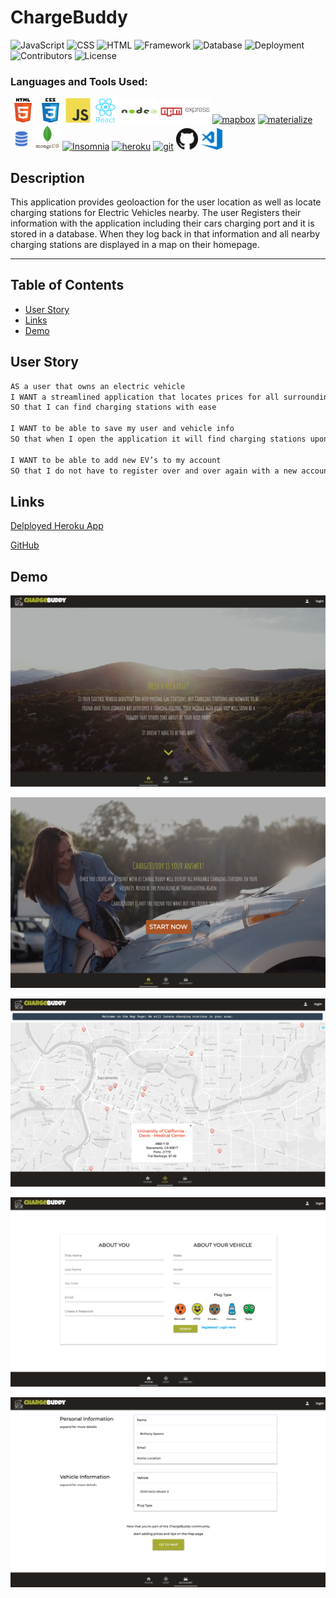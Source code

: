 # ChargeBuddy

![JavaScript](https://img.shields.io/badge/JavaScript-85.5%25-yellow)
![CSS](https://img.shields.io/badge/CSS-10.3%25-purple)
![HTML](https://img.shields.io/badge/HTML-4.2%25-red)
![Framework](https://img.shields.io/badge/Framework-React-skyblue)
![Database](https://img.shields.io/badge/Database-MongoDB-green)
![Deployment](https://img.shields.io/badge/Deployment-Heroku-purple)
![Contributors](https://img.shields.io/badge/Contributors-5-green)
![License](https://img.shields.io/badge/License-MIT-blue)

### Languages and Tools Used:

<p align="left">
<a href="https://www.w3.org/html/" target="_blank"> <img src="https://raw.githubusercontent.com/devicons/devicon/master/icons/html5/html5-original-wordmark.svg" alt="HTML" width="40" height="40"/></a> 
<a href="https://www.w3schools.com/css/" target="_blank"> <img src="https://raw.githubusercontent.com/devicons/devicon/master/icons/css3/css3-original-wordmark.svg" alt="CSS" width="40" height="40"/></a> 
<a href="https://developer.mozilla.org/en-US/docs/Web/JavaScript" target="_blank"> <img src="https://raw.githubusercontent.com/devicons/devicon/master/icons/javascript/javascript-original.svg" alt="JavaScript" width="40" height="40"/></a> 
<a href="https://reactjs.org/" target="_blank"> <img src="https://raw.githubusercontent.com/devicons/devicon/master/icons/react/react-original-wordmark.svg" alt="react" width="40" height="40"/></a>
<a href="https://nodejs.org" target="_blank"> <img src="https://raw.githubusercontent.com/devicons/devicon/master/icons/nodejs/nodejs-original-wordmark.svg" alt="Node.js" width="60" height="40"/></a> 
<img alt="npm" width="35px" src="https://raw.githubusercontent.com/devicons/devicon/master/icons/npm/npm-original-wordmark.svg"/>
<a href="https://expressjs.com" target="_blank"> <img src="https://raw.githubusercontent.com/devicons/devicon/master/icons/express/express-original-wordmark.svg" alt="express" width="40" height="40"/></a>
<a href="https://www.mapbox.com/" target="_blank"> <img src="https://raw.githubusercontent.com/detain/svg-logos/master/svg/mapbox-1.svg" alt="mapbox" width="80" height="40"/></a>
<a href="https://materializecss.com/" target="_blank"> <img src="https://raw.githubusercontent.com/prplx/svg-logos/5585531d45d294869c4eaab4d7cf2e9c167710a9/svg/materialize.svg" alt="materialize" width="40" height="40"/></a>
<img alt="SQL" width="35px" src="https://raw.githubusercontent.com/github/explore/80688e429a7d4ef2fca1e82350fe8e3517d3494d/topics/sql/sql.png"/>
<a href="https://www.mongodb.com/" target="_blank"> <img src="https://raw.githubusercontent.com/devicons/devicon/master/icons/mongodb/mongodb-original-wordmark.svg" alt="mongodb" width="40" height="40"/></a>
<a href="https://insomnia.rest/" target="_blank"> <img src="https://raw.githubusercontent.com/gilbarbara/logos/master/logos/insomnia.svg" alt="Insomnia" width="40" height="40"/></a>
<a href="https://heroku.com" target="_blank"> <img src="https://www.vectorlogo.zone/logos/heroku/heroku-icon.svg" alt="heroku" width="40" height="40"/></a> 
<a href="https://git-scm.com/" target="_blank"> <img src="https://www.vectorlogo.zone/logos/git-scm/git-scm-icon.svg" alt="git" width="40" height="40"/></a> 
<img alt="GitHub" width="35px" src="https://raw.githubusercontent.com/github/explore/78df643247d429f6cc873026c0622819ad797942/topics/github/github.png"/>
<img alt="Visual Studio Code" width="35px" src="https://raw.githubusercontent.com/github/explore/80688e429a7d4ef2fca1e82350fe8e3517d3494d/topics/visual-studio-code/visual-studio-code.png"/>
</p>

## Description

This application provides geoloaction for the user location as well as locate charging stations for Electric Vehicles nearby. The user Registers their information with the application including their cars charging port and it is stored in a database. When they log back in that information and all nearby charging stations are displayed in a map on their homepage.

---

## Table of Contents

- [User Story](#user-story)
- [Links](#links)
- [Demo](#demo)

## User Story

```md
AS a user that owns an electric vehicle
I WANT a streamlined application that locates prices for all surrounding charging stations
SO that I can find charging stations with ease

I WANT to be able to save my user and vehicle info
SO that when I open the application it will find charging stations upon loading

I WANT to be able to add new EV’s to my account
SO that I do not have to register over and over again with a new account
```

## Links

[Delployed Heroku App](https://shielded-atoll-36831.herokuapp.com/)

[GitHub](https://github.com/spclk/ChargeBuddy)

## Demo

![screenshot](./client/public/images/screenshot-home.png)

![screenshot](./client/public/images/screenshot-home2.png)

![screenshot](./client/public/images/screenshot-map.png)

![screenshot](./client/public/images/screenshot-signup.png)

![screenshot](./client/public/images/screenshot-account.png)
